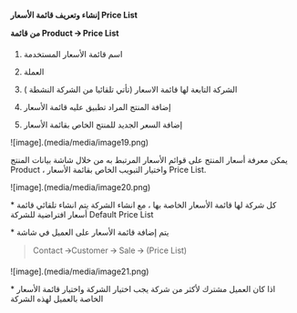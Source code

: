 **إنشاء وتعريف قائمة الأسعار Price List**

**من قائمة Product 🡪 Price List**

1.  اسم قائمة الأسعار المستخدمة

2.  العملة

3.  الشركة التابعة لها قائمة الاسعار (تأتي تلقائيا من الشركة النشطة
    )

4.  إضافة المنتج المراد تطبيق عليه قائمة الأسعار

5.  إضافة السعر الجديد للمنتج الخاص بقائمة الأسعار

![image].(media/media/image19.png)

يمكن معرفة أسعار المنتج على قوائم الأسعار المرتبط به من خلال شاشة
بيانات المنتج Product ، واختيار التبويب الخاص بقائمة
الأسعار Price List.

![image].(media/media/image20.png)

\* كل شركة لها قائمة الأسعار الخاصة بها ، مع انشاء الشركة يتم انشاء
تلقائي قائمة أسعار افتراضية للشركة Default Price List

\* يتم إضافة قائمة الأسعار على العميل في شاشة 
> Contact 🡪Customer 🡪 Sale 🡪 (Price List)

![image].(media/media/image21.png)

\* اذا كان العميل مشترك لأكثر من شركة يجب اختيار الشركة واختيار قائمة
الأسعار الخاصة بالعميل لهذه الشركة
